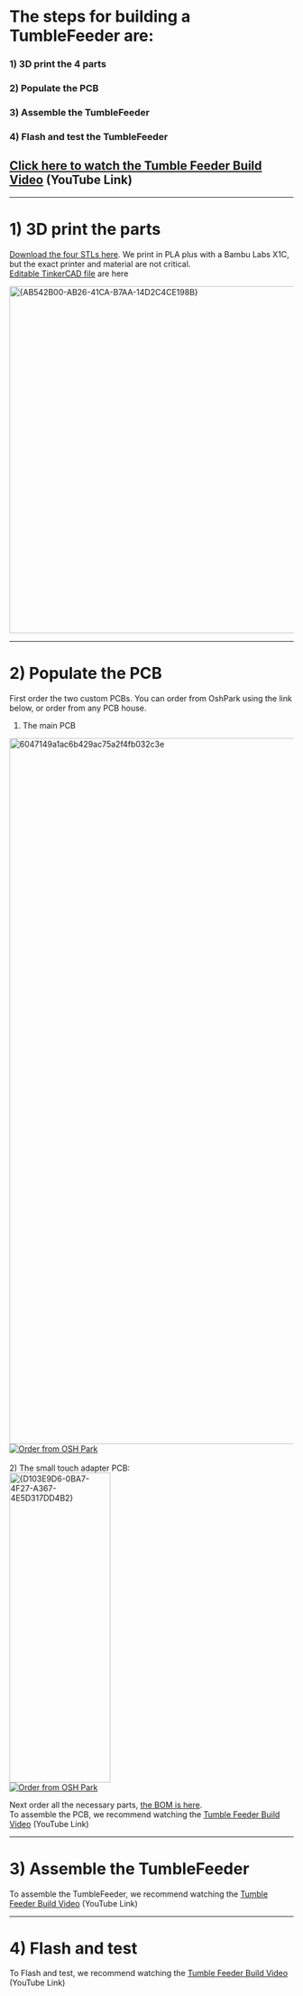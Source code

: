# The steps for building a TumbleFeeder are:
### 1) 3D print the 4 parts
### 2) Populate the PCB
### 3) Assemble the TumbleFeeder
### 4) Flash and test the TumbleFeeder
## [Click here to watch the Tumble Feeder Build Video](https://www.youtube.com/watch?v=_t9MZKi8byM") (YouTube Link)


---
# 1) 3D print the parts
[Download the four STLs here](https://github.com/KravitzLabDevices/TumbleFeeder/tree/main/How%20to%20Build/3D_Design).  We print in PLA plus with a Bambu Labs X1C, but the exact printer and material are not critical.  
[Editable TinkerCAD file](https://www.tinkercad.com/things/1IhfIT78Xpz-tumble-feeder-sept2024) are here

<img width="829" height="615" alt="{AB542B00-AB26-41CA-B7AA-14D2C4CE198B}" src="https://github.com/user-attachments/assets/f3622f2b-b8e6-4959-ae0e-69637996c6e7" />


---

# 2) Populate the PCB

First order the two custom PCBs.  You can order from OshPark using the link below, or order from any PCB house.
1) The main PCB<br>
<img width="5252" height="1251" alt="6047149a1ac6b429ac75a2f4fb032c3e" src="https://github.com/user-attachments/assets/22cf06b9-baf9-44b1-90c9-bc0355a9fac0" />
<a href="https://oshpark.com/shared_projects/G0He9rRP"><img src="https://oshpark.com/assets/badge-5b7ec47045b78aef6eb9d83b3bac6b1920de805e9a0c227658eac6e19a045b9c.png" alt="Order from OSH Park"></img></a>
<br>
<br>
2) The small touch adapter PCB:  <br>
<img width="179" height="549" alt="{D103E9D6-0BA7-4F27-A367-4E5D317DD4B2}" src="https://github.com/user-attachments/assets/d805b8a3-02ef-410a-bc81-43f006afd9fd" />  <br>  
<a href="https://oshpark.com/shared_projects/q8TvJ7jU"><img src="https://oshpark.com/assets/badge-5b7ec47045b78aef6eb9d83b3bac6b1920de805e9a0c227658eac6e19a045b9c.png" alt="Order from OSH Park"></img></a>

Next order all the necessary parts, [the BOM is here](https://docs.google.com/spreadsheets/d/167cMoID8Alf8LLFngqACXI5k8x5zef9LXBQ9bw7NaI0/edit?gid=0#gid=0).  
To assemble the PCB, we recommend watching the [Tumble Feeder Build Video](https://www.youtube.com/watch?v=_t9MZKi8byM") (YouTube Link)

---
# 3) Assemble the TumbleFeeder
To assemble the TumbleFeeder, we recommend watching the [Tumble Feeder Build Video](https://www.youtube.com/watch?v=_t9MZKi8byM") (YouTube Link)

---
# 4) Flash and test
To Flash and test, we recommend watching the [Tumble Feeder Build Video](https://www.youtube.com/watch?v=_t9MZKi8byM") (YouTube Link)

